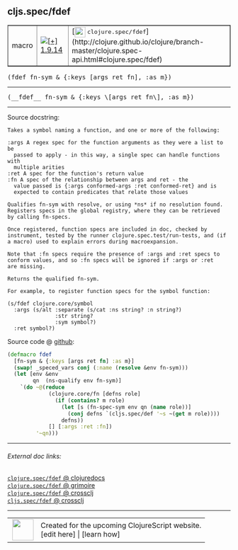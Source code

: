 ## cljs.spec/fdef



 <table border="1">
<tr>
<td>macro</td>
<td><a href="https://github.com/cljsinfo/cljs-api-docs/tree/1.9.14"><img valign="middle" alt="[+] 1.9.14" title="Added in 1.9.14" src="https://img.shields.io/badge/+-1.9.14-lightgrey.svg"></a> </td>
<td>
[<img height="24px" valign="middle" src="http://i.imgur.com/1GjPKvB.png"> <samp>clojure.spec/fdef</samp>](http://clojure.github.io/clojure/branch-master/clojure.spec-api.html#clojure.spec/fdef)
</td>
</tr>
</table>

<samp>(fdef fn-sym & {:keys \[args ret fn\], :as m})</samp><br>

---

 <samp>
(__fdef__ fn-sym & {:keys \[args ret fn\], :as m})<br>
</samp>

---





Source docstring:

```
Takes a symbol naming a function, and one or more of the following:

:args A regex spec for the function arguments as they were a list to be
  passed to apply - in this way, a single spec can handle functions with
  multiple arities
:ret A spec for the function's return value
:fn A spec of the relationship between args and ret - the
  value passed is {:args conformed-args :ret conformed-ret} and is
  expected to contain predicates that relate those values

Qualifies fn-sym with resolve, or using *ns* if no resolution found.
Registers specs in the global registry, where they can be retrieved
by calling fn-specs.

Once registered, function specs are included in doc, checked by
instrument, tested by the runner clojure.spec.test/run-tests, and (if
a macro) used to explain errors during macroexpansion.

Note that :fn specs require the presence of :args and :ret specs to
conform values, and so :fn specs will be ignored if :args or :ret
are missing.

Returns the qualified fn-sym.

For example, to register function specs for the symbol function:

(s/fdef clojure.core/symbol
  :args (s/alt :separate (s/cat :ns string? :n string?)
               :str string?
               :sym symbol?)
  :ret symbol?)
```


Source code @ [github]():

```clj
(defmacro fdef
  [fn-sym & {:keys [args ret fn] :as m}]
  (swap! _speced_vars conj (:name (resolve &env fn-sym)))
  (let [env &env
        qn  (ns-qualify env fn-sym)]
    `(do ~@(reduce
             (clojure.core/fn [defns role]
               (if (contains? m role)
                 (let [s (fn-spec-sym env qn (name role))]
                   (conj defns `(cljs.spec/def '~s ~(get m role))))
                 defns))
             [] [:args :ret :fn])
         '~qn)))
```

<!--
Repo - tag - source tree - lines:

 <pre>

</pre>

-->

---



###### External doc links:

[`clojure.spec/fdef` @ clojuredocs](http://clojuredocs.org/clojure.spec/fdef)<br>
[`clojure.spec/fdef` @ grimoire](http://conj.io/store/v1/org.clojure/clojure/1.7.0-beta3/clj/clojure.spec/fdef/)<br>
[`clojure.spec/fdef` @ crossclj](http://crossclj.info/fun/clojure.spec/fdef.html)<br>
[`cljs.spec/fdef` @ crossclj](http://crossclj.info/fun/cljs.spec/fdef.html)<br>

---

 <table>
<tr><td>
<img valign="middle" align="right" width="48px" src="http://i.imgur.com/Hi20huC.png">
</td><td>
Created for the upcoming ClojureScript website.<br>
[edit here] | [learn how]
</td></tr></table>

[edit here]:https://github.com/cljsinfo/cljs-api-docs/blob/master/cljsdoc/cljs.spec/fdef.cljsdoc
[learn how]:https://github.com/cljsinfo/cljs-api-docs/wiki/cljsdoc-files

<!--

This information was too distracting to show to readers, but I'll leave it
commented here since it is helpful to:

- pretty-print the data used to generate this document
- and show how to retrieve that data



The API data for this symbol:

```clj
{:ns "cljs.spec",
 :name "fdef",
 :signature ["[fn-sym & {:keys [args ret fn], :as m}]"],
 :name-encode "fdef",
 :history [["+" "1.9.14"]],
 :type "macro",
 :clj-equiv {:full-name "clojure.spec/fdef",
             :url "http://clojure.github.io/clojure/branch-master/clojure.spec-api.html#clojure.spec/fdef"},
 :full-name-encode "cljs.spec/fdef",
 :source {:code "(defmacro fdef\n  [fn-sym & {:keys [args ret fn] :as m}]\n  (swap! _speced_vars conj (:name (resolve &env fn-sym)))\n  (let [env &env\n        qn  (ns-qualify env fn-sym)]\n    `(do ~@(reduce\n             (clojure.core/fn [defns role]\n               (if (contains? m role)\n                 (let [s (fn-spec-sym env qn (name role))]\n                   (conj defns `(cljs.spec/def '~s ~(get m role))))\n                 defns))\n             [] [:args :ret :fn])\n         '~qn)))",
          :title "Source code",
          :repo "clojurescript",
          :tag "r1.9.14",
          :filename "src/main/cljs/cljs/spec.cljc",
          :lines [296 339],
          :url "https://github.com/clojure/clojurescript/blob/r1.9.14/src/main/cljs/cljs/spec.cljc#L296-L339"},
 :usage ["(fdef fn-sym & {:keys [args ret fn], :as m})"],
 :full-name "cljs.spec/fdef",
 :docstring "Takes a symbol naming a function, and one or more of the following:\n\n:args A regex spec for the function arguments as they were a list to be\n  passed to apply - in this way, a single spec can handle functions with\n  multiple arities\n:ret A spec for the function's return value\n:fn A spec of the relationship between args and ret - the\n  value passed is {:args conformed-args :ret conformed-ret} and is\n  expected to contain predicates that relate those values\n\nQualifies fn-sym with resolve, or using *ns* if no resolution found.\nRegisters specs in the global registry, where they can be retrieved\nby calling fn-specs.\n\nOnce registered, function specs are included in doc, checked by\ninstrument, tested by the runner clojure.spec.test/run-tests, and (if\na macro) used to explain errors during macroexpansion.\n\nNote that :fn specs require the presence of :args and :ret specs to\nconform values, and so :fn specs will be ignored if :args or :ret\nare missing.\n\nReturns the qualified fn-sym.\n\nFor example, to register function specs for the symbol function:\n\n(s/fdef clojure.core/symbol\n  :args (s/alt :separate (s/cat :ns string? :n string?)\n               :str string?\n               :sym symbol?)\n  :ret symbol?)",
 :cljsdoc-url "https://github.com/cljsinfo/cljs-api-docs/blob/master/cljsdoc/cljs.spec/fdef.cljsdoc"}

```

Retrieve the API data for this symbol:

```clj
;; from Clojure REPL
(require '[clojure.edn :as edn])
(-> (slurp "https://raw.githubusercontent.com/cljsinfo/cljs-api-docs/catalog/cljs-api.edn")
    (edn/read-string)
    (get-in [:symbols "cljs.spec/fdef"]))
```

-->
